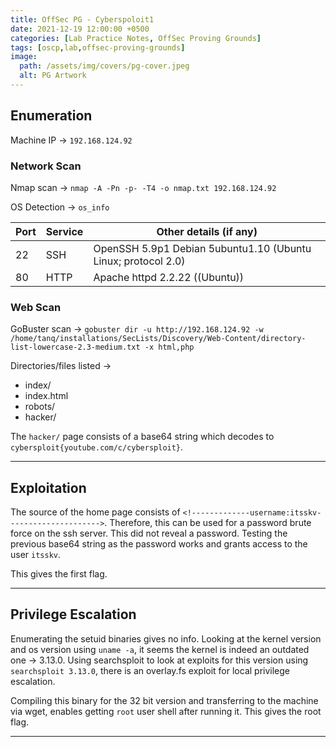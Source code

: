 ```yaml
---
title: OffSec PG - Cyberspoloit1
date: 2021-12-19 12:00:00 +0500
categories: [Lab Practice Notes, OffSec Proving Grounds]
tags: [oscp,lab,offsec-proving-grounds]
image:
  path: /assets/img/covers/pg-cover.jpeg
  alt: PG Artwork
---
```


## Enumeration

Machine IP &rarr; `192.168.124.92`

### Network Scan

Nmap scan &rarr; `nmap -A -Pn -p- -T4 -o nmap.txt 192.168.124.92`

OS Detection &rarr;  `os_info`

| **Port** | **Service** | **Other details (if any)**                                    |
| -------- | ----------- | ------------------------------------------------------------- |
| 22       | SSH         | OpenSSH 5.9p1 Debian 5ubuntu1.10 (Ubuntu Linux; protocol 2.0) |
| 80       | HTTP        | Apache httpd 2.2.22 ((Ubuntu))                                |

### Web Scan

GoBuster scan &rarr; `gobuster dir -u http://192.168.124.92 -w /home/tanq/installations/SecLists/Discovery/Web-Content/directory-list-lowercase-2.3-medium.txt -x html,php`

Directories/files listed &rarr;

- index/
- index.html
- robots/
- hacker/

The `hacker/` page consists of a base64 string which decodes to `cybersploit{youtube.com/c/cybersploit}`.

---

## Exploitation

The source of the home page consists of `<!-------------username:itsskv--------------------->`. Therefore, this can be used for a password brute force on the ssh server. This did not reveal a password. Testing the previous base64 string as the password works and grants access to the user `itsskv`.

This gives the first flag.

---

## Privilege Escalation

Enumerating the setuid binaries gives no info. Looking at the kernel version and os version using `uname -a`, it seems the kernel is indeed an outdated one &rarr; 3.13.0. Using searchsploit to look at exploits for this version using `searchsploit 3.13.0`, there is an overlay.fs exploit for local privilege escalation.

Compiling this binary for the 32 bit version and transferring to the machine via wget, enables getting `root` user shell after running it. This gives the root flag.

---
